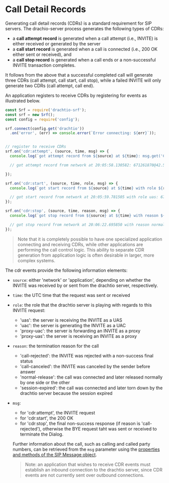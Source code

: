 # Call Detail Records

Generating call detail records (CDRs) is a standard requirement for SIP servers.  The drachio-server process generates the following types of CDRs:
* a **call attempt record** is generated when a call attempt (i.e., INVITE) is either received or generated by the server
* a **call start record** is generated when a call is connected (i.e., 200 OK either sent or received), and
* a **call stop record** is generated when a call ends or a non-successful INVITE transaction completes.

It follows from the above that a successful completed call will generate three CDRs (call attempt, call start, call stop), while a failed INVITE will only generate two CDRs (call attempt, call end).

An application registers to receive CDRs by registering for events as illustrated below.

```js
const Srf = require('drachtio-srf');
const srf = new Srf();
const config = require('config');

srf.connect(config.get('drachtio'))
  .on('error', (err) => console.error(`Error connecting: ${err}`));


// register to receive CDRs
srf.on('cdr:attempt', (source, time, msg) => {
  console.log(`got attempt record from ${source} at ${time}: msg.get('Call-Id')`) ;

  // got attempt record from network at 20:05:58.130582: 671261870@42.55.72.99

});

srf.on('cdr:start', (source, time, role, msg) => {
  console.log(`got start record from ${source} at ${time} with role ${role}: msg.get('Call-Id')`) ;

  // got start record from network at 20:05:59.781505 with role uas: 671261870@42.55.72.99
});

srf.on('cdr:stop', (source, time, reason, msg) => {
  console.log(`got stop record from ${source} at ${time} with reason ${reason}: msg.get('Call-Id')`) ;

  // got stop record from network at 20:06:22.695850 with reason normal-release: 671261870@42.55.72.99
});
```

> Note that it is completely possible to have one specialized application connecting and receiving CDRs, while other applications are performing the call control logic.  This ability to separate CDR generation from application logic is often desirable in larger, more complex systems.

The cdr events provide the following information elements:
* `source`: either 'network' or 'application', depending on whether the INVITE was received by or sent from the drachtio server, respectively.
* `time`: the UTC time that the request was sent or received
* `role`: the role that the drachtio server is playing with regards to this INVITE request: 
  + 'uas': the server is receiving the INVITE as a UAS
  + 'uac': the server is generating the INVITE as a UAC
  + 'proxy-uac': the server is forwarding an INVITE as a proxy
  + 'proxy-uas': the server is receiving an INVITE as a proxy
* `reason`: the termination reason for the call
  + 'call-rejected': the INVITE was rejected with a non-success final status
  + 'call-canceled': the INVITE was canceled by the sender before answer
  + 'normal-release': the call was connected and later released normally by one side or the other
  + 'session-expired': the call was connected and later torn down by the drachtio server because the session expired
* `msg`:
  + for 'cdr:attempt', the INVITE request
  + for 'cdr:start', the 200 OK
  + for 'cdr:stop', the final non-success response (if reason is 'call-rejected'), otherwise the BYE request taht was sent or received to terminate the Dialog.

  Further information about the call, such as calling and called party numbers, can be retrieved from the `msg` parameter using the [properties and methods of the SIP Message object](#sip-messages).

  > Note: an application that wishes to receive CDR events must establish an inbound connection to the drachtio server, since CDR events are not currently sent over outbound connections.



